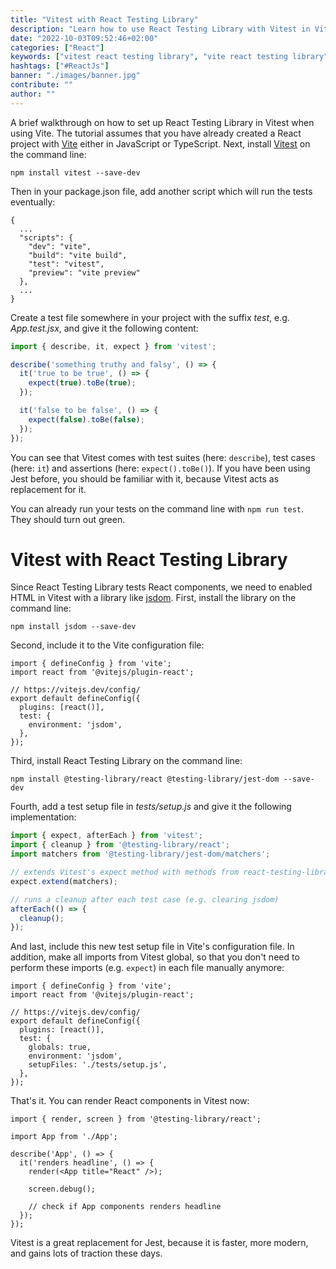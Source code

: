 ```yaml
---
title: "Vitest with React Testing Library"
description: "Learn how to use React Testing Library with Vitest in Vite. React Testing Library is a popular testing library for writing tests in React applications ..."
date: "2022-10-03T09:52:46+02:00"
categories: ["React"]
keywords: ["vitest react testing library", "vite react testing library"]
hashtags: ["#ReactJs"]
banner: "./images/banner.jpg"
contribute: ""
author: ""
---
```


<Sponsorship />

A brief walkthrough on how to set up React Testing Library in Vitest when using Vite. The tutorial assumes that you have already created a React project with [Vite](https://vitejs.dev/) either in JavaScript or TypeScript. Next, install [Vitest](https://vitest.dev/) on the command line:

```text
npm install vitest --save-dev
```

Then in your package.json file, add another script which will run the tests eventually:

```javascript{6}
{
  ...
  "scripts": {
    "dev": "vite",
    "build": "vite build",
    "test": "vitest",
    "preview": "vite preview"
  },
  ...
}
```

Create a test file somewhere in your project with the suffix *test*, e.g. *App.test.jsx*, and give it the following content:

```javascript
import { describe, it, expect } from 'vitest';

describe('something truthy and falsy', () => {
  it('true to be true', () => {
    expect(true).toBe(true);
  });

  it('false to be false', () => {
    expect(false).toBe(false);
  });
});
```

You can see that Vitest comes with test suites (here: `describe`), test cases (here: `it`) and assertions (here: `expect().toBe()`). If you have been using Jest before, you should be familiar with it, because Vitest acts as replacement for it.

You can already run your tests on the command line with `npm run test`. They should turn out green.

# Vitest with React Testing Library

Since React Testing Library tests React components, we need to enabled HTML in Vitest with a library like [jsdom](https://github.com/jsdom/jsdom). First, install the library on the command line:

```text
npm install jsdom --save-dev
```

Second, include it to the Vite configuration file:

```javascript{7-9}
import { defineConfig } from 'vite';
import react from '@vitejs/plugin-react';

// https://vitejs.dev/config/
export default defineConfig({
  plugins: [react()],
  test: {
    environment: 'jsdom',
  },
});
```

Third, install React Testing Library on the command line:

```text
npm install @testing-library/react @testing-library/jest-dom --save-dev
```

Fourth, add a test setup file in *tests/setup.js* and give it the following implementation:

```javascript
import { expect, afterEach } from 'vitest';
import { cleanup } from '@testing-library/react';
import matchers from '@testing-library/jest-dom/matchers';

// extends Vitest's expect method with methods from react-testing-library
expect.extend(matchers);

// runs a cleanup after each test case (e.g. clearing jsdom)
afterEach(() => {
  cleanup();
});
```

And last, include this new test setup file in Vite's configuration file. In addition, make all imports from Vitest global, so that you don't need to perform these imports (e.g. `expect`) in each file manually anymore:

```javascript{8,10}
import { defineConfig } from 'vite';
import react from '@vitejs/plugin-react';

// https://vitejs.dev/config/
export default defineConfig({
  plugins: [react()],
  test: {
    globals: true,
    environment: 'jsdom',
    setupFiles: './tests/setup.js',
  },
});
```

That's it. You can render React components in Vitest now:

```javascript{1,3,5-13}
import { render, screen } from '@testing-library/react';

import App from './App';

describe('App', () => {
  it('renders headline', () => {
    render(<App title="React" />);

    screen.debug();

    // check if App components renders headline
  });
});
```

Vitest is a great replacement for Jest, because it is faster, more modern, and gains lots of traction these days.

<ReadMore label="Testing React Components with React Testing Library" link="/react-testing-library/" />